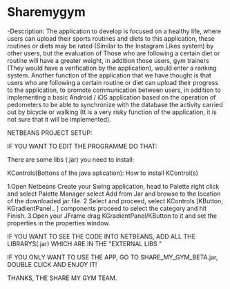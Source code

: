 # Sharemygym
-Description:
The application to develop is focused on a healthy life, where users can upload their sports routines and diets to this application, these routines or diets may be rated (Similar to the Instagram Likes system) by other users, but the evaluation of Those who are following a certain diet or routine will have a greater weight, in addition those users, gym trainers (They would have a verification by the application), would enter a ranking system. Another function of the application that we have thought is that users who are following a certain routine or diet can upload their progress to the application, to promote communication between users, in addition to implementing a basic Android / iOS application based on the operation of pedometers to be able to synchronize with the database the activity carried out by bicycle or walking (It is a very risky function of the application, it is not sure that it will be implemented).


NETBEANS PROJECT SETUP:

IF YOU WANT TO EDIT THE PROGRAMME DO THAT:

There are some libs (.jar) you need to install:

KControls(Bottons of the java aplication):
How to install KControl(s)

1.Open Netbeans Create your Swing application, head to Palette right click and select Palette Manager select Add from Jar and browse to the location of the downloaded jar file.
2.Select and proceed, select KControls [KButton, KGradientPanel.. ] components proceed to select the category and hit Finish.
3.Open your JFrame drag KGradientPanel/KButton to it and set the properties in the properties window.

IF YOU WANT TO SEE THE CODE INTO NETBEANS, ADD ALL THE LIBRARYS(.jar) WHICH ARE IN THE "EXTERNAL LIBS "

IF YOU ONLY WANT TO USE THE APP, GO TO SHARE_MY_GYM_BETA.jar, DOUBLE CLICK AND ENJOY IT!



THANKS, THE SHARE MY GYM TEAM.

